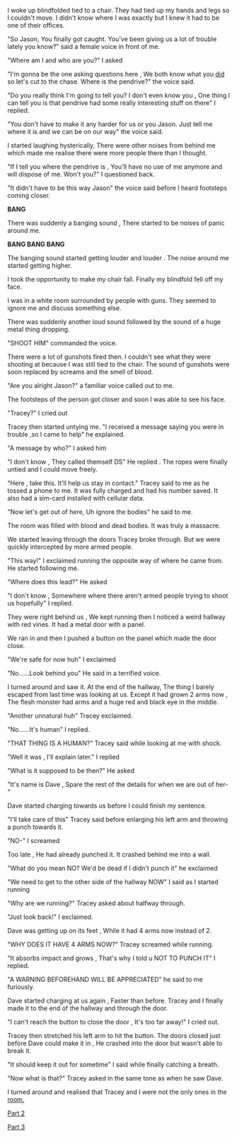 I woke up blindfolded tied to a chair. They had tied up my hands and legs so I couldn't move. I didn't know where I was exactly but I knew it had to be one of their offices.


"So Jason, You finally got caught. You've been giving us a lot of trouble lately you know?" said a female voice in front of me.


"Where am I and who are you?" I asked 


"I'm gonna be the one asking questions here , We both know what you [did](https://www.reddit.com/r/nosleep/s/2TATCeC2jA) so let's cut to the chase. Where is the pendrive?" the voice said.


"Do you really think I'm going to tell you? I don't even know you , One thing I can tell you is that pendrive had some really interesting stuff on there" I replied.


"You don't have to make it any harder for us or you Jason. Just tell me where it is and we can be on our way" the voice said.


I started laughing hysterically, There were other noises from behind me which made me realise there were more people there than I thought.


"If I tell you where the pendrive is , You'll have no use of me anymore and will dispose of me. Won't you?" I questioned back.


"It didn't have to be this way Jason" the voice said before I heard footsteps coming closer.


**BANG**


There was suddenly a banging sound , There started to be noises of panic around me.


**BANG BANG BANG**


The banging sound started getting louder and louder . The noise around me started getting higher.


I took the opportunity to make my chair fall. Finally my blindfold fell off my face.


I was in a white room surrounded by people with guns. They seemed to ignore me and discuss something else.


There was suddenly another loud sound followed by the sound of a huge metal thing dropping.


"SHOOT HIM" commanded the voice.


There were a lot of gunshots fired then. I couldn't see what they were shooting at because I was still tied to the chair. The sound of gunshots were soon replaced by screams and the smell of blood.


"Are you alright Jason?" a familiar voice called out to me. 


The footsteps of the person got closer and soon I was able to see his face.


"Tracey?" I cried out 


Tracey then started untying me. "I received a message saying you were in trouble ,so I came to help" he explained.


"A message by who?" I asked him


"I don't know , They called themself DS" He replied . The ropes were finally untied and I could move freely.


"Here , take this. It'll help us stay in contact." Tracey said to me as he tossed a phone to me. It was fully charged and had his number saved. It also had a sim-card installed with cellular data.


"Now let's get out of here, Uh ignore the bodies" he said to me.


The room was filled with blood and dead bodies. It was truly a massacre.


We started leaving through the doors Tracey broke through. But we were quickly intercepted by more armed people. 


"This way!" I exclaimed running the opposite way of where he came from. He started following me.


"Where does this lead?" He asked


"I don't know , Somewhere where there aren't armed people trying to shoot us hopefully" I replied.


They were right behind us , We kept running then I noticed a weird hallway with red vines. It had a metal door with a panel.


We ran in and then I pushed a button on the panel which made the door close.


"We're safe for now huh" I exclaimed 


"No......Look behind you" He said in a terrified voice. 


I turned around and saw it. At the end of the hallway, The thing I barely escaped from last time was looking at us. Except it had grown 2 arms now , The flesh monster had arms and a huge red and black eye in the middle.


"Another unnatural huh" Tracey exclaimed.


"No......It's human" I replied.


"THAT THING IS A HUMAN?" Tracey said while looking at me with shock.


"Well it was , I'll explain later." I replied 


"What is it supposed to be then?" He asked


"It's name is Dave , Spare the rest of the details for when we are out of her-"


Dave started charging towards us before I could finish my sentence.


"I'll take care of this" Tracey said before enlarging his left arm and throwing a punch towards it. 


"NO-" I screamed


Too late , He had already punched it. It crashed behind me into a wall.


"What do you mean NO? We'd be dead if I didn't punch it" he exclaimed 


"We need to get to the other side of the hallway NOW" I said as I started running


"Why are we running?" Tracey asked about halfway through.


"Just look back!" I exclaimed.


Dave was getting up on its feet , While it had 4 arms now instead of 2.


"WHY DOES IT HAVE 4 ARMS NOW?" Tracey screamed while running.


"It absorbs impact and grows , That's why I told u NOT TO PUNCH IT" I replied.


"A WARNING BEFOREHAND WILL BE APPRECIATED" he said to me furiously.


Dave started charging at us again , Faster than before. Tracey and I finally made it to the end of the hallway and through the door. 


"I can't reach the button to close the door , It's too far away!" I cried out.


Tracey then stretched his left arm to hit the button. The doors closed just before Dave could make it in , He crashed into the door but wasn't able to break it.


"It should keep it out for sometime" I said while finally catching a breath.


"Now what is that?" Tracey asked in the same tone as when he saw Dave.


I turned around and realised that Tracey and I were not the only ones in the [room.](https://www.reddit.com/r/UnnaturalUniverse/s/PnjyftoweI)


[Part 2](https://www.reddit.com/r/nosleep/s/xHz4zDcUjG)


[Part 3](https://www.reddit.com/r/nosleep/s/bizBVEauso)